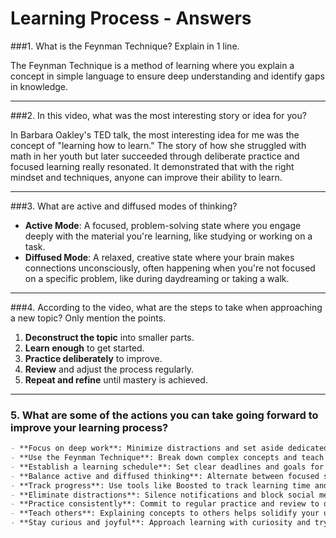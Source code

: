 # Learning Process - Answers

###1. What is the Feynman Technique? Explain in 1 line.

The Feynman Technique is a method of learning where you explain a concept in simple language to ensure deep understanding and identify gaps in knowledge.

---

###2. In this video, what was the most interesting story or idea for you?

In Barbara Oakley's TED talk, the most interesting idea for me was the concept of "learning how to learn." The story of how she struggled with math in her youth but later succeeded through deliberate practice and focused learning really resonated. It demonstrated that with the right mindset and techniques, anyone can improve their ability to learn.

---

###3. What are active and diffused modes of thinking?

- **Active Mode**: A focused, problem-solving state where you engage deeply with the material you're learning, like studying or working on a task.
- **Diffused Mode**: A relaxed, creative state where your brain makes connections unconsciously, often happening when you're not focused on a specific problem, like during daydreaming or taking a walk.

---

###4. According to the video, what are the steps to take when approaching a new topic? Only mention the points.

1. **Deconstruct the topic** into smaller parts.
2. **Learn enough** to get started.
3. **Practice deliberately** to improve.
4. **Review** and adjust the process regularly.
5. **Repeat and refine** until mastery is achieved.

---

### 5. What are some of the actions you can take going forward to improve your learning process?

```markdown
- **Focus on deep work**: Minimize distractions and set aside dedicated, focused time for learning.
- **Use the Feynman Technique**: Break down complex concepts and teach them in simple terms to reinforce understanding.
- **Establish a learning schedule**: Set clear deadlines and goals for learning new topics.
- **Balance active and diffused thinking**: Alternate between focused study and relaxed, creative thinking.
- **Track progress**: Use tools like Boosted to track learning time and productivity.
- **Eliminate distractions**: Silence notifications and block social media during study time.
- **Practice consistently**: Commit to regular practice and review to deepen understanding and improve skills.
- **Teach others**: Explaining concepts to others helps solidify your understanding and identify knowledge gaps.
- **Stay curious and joyful**: Approach learning with curiosity and try to make the process fun.
```
